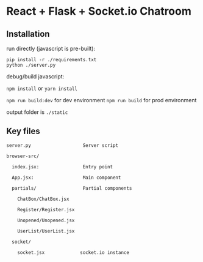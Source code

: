 # React + Flask + Socket.io Chatroom

Installation
-----------------

run directly (javascript is pre-built):
```
pip install -r ./requirements.txt
python ./server.py
```

debug/build javascript:

`npm install` or `yarn install`

`npm run build:dev` for dev environment
`npm run build` for prod environment

output folder is `./static`

Key files
--------------------
```
server.py                   Server script

browser-src/
  
  index.jsx:                Entry point
  
  App.jsx:                  Main component
  
  partials/                 Partial components
    
    ChatBox/ChatBox.jsx

    Register/Register.jsx

    Unopened/Unopened.jsx

    UserList/UserList.jsx

  socket/

    socket.jsx             socket.io instance
```